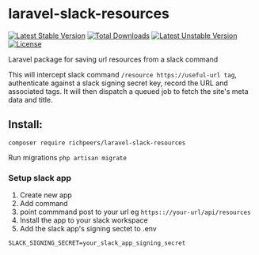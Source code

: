# laravel-slack-resources

[![Latest Stable Version](https://poser.pugx.org/richpeers/laravel-slack-resources/v/stable)](https://packagist.org/packages/richpeers/laravel-slack-resources)
[![Total Downloads](https://poser.pugx.org/richpeers/laravel-slack-resources/downloads)](https://packagist.org/packages/richpeers/laravel-slack-resources)
[![Latest Unstable Version](https://poser.pugx.org/richpeers/laravel-slack-resources/v/unstable)](https://packagist.org/packages/richpeers/laravel-slack-resources)
[![License](https://poser.pugx.org/richpeers/laravel-slack-resources/license)](https://packagist.org/packages/richpeers/laravel-slack-resources)

Laravel package for saving url resources from a slack command

This will intercept slack command `/resource https://useful-url tag`, authenticate against a slack signing secret key, record the URL and associated tags. It will then dispatch a queued job to fetch the site's meta data and title.

## Install:
`composer require richpeers/laravel-slack-resources`

Run migrations
`php artisan migrate`

### Setup slack app
1. Create new app
2. Add command
3. point commmand post to your url eg `https:://your-url/api/resources`
4. Install the app to your slack workspace
5. Add the slack app's signing sectet to .env

`SLACK_SIGNING_SECRET=your_slack_app_signing_secret`
